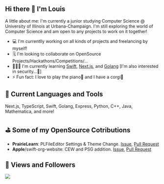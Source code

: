 ## Hi there 👋 I'm Louis

A little about me: I'm currently a junior studying Computer Science @ University of Illinois at Urbana-Champaign.
I'm still exploring the world of Computer Science and am open to any projects to work on it together!

- 💻 I'm currentlly working on all kinds of projects and freelancing by myself!
- 🗓 I'm looking to collaborate on OpenSource Projects/Hackathons/Competitions/...
- 👨🏻‍💻 I'm currently learning [Swift](https://www.swift.org/about/), [Next.js](https://nextjs.org), and [Golang](https://go.dev/) \[I'm also interested in security...🤫\]
- ⚡️ Fun fact: I love to play the piano🎹 and I have a corgi🐾

## 🚀 Current Languages and Tools

Next.js, TypeScript, Swift, Golang, Express, Python, C++, Java, Mathematica, and more!

## ⛳️ Some of my OpenSource Cotributions

- **PrairieLearn**: PLFileEditor Settings & Theme Change. [Issue](https://github.com/PrairieLearn/PrairieLearn/issues/6460), [Pull Request](https://github.com/PrairieLearn/PrairieLearn/pull/6476)
- **Apple**/swift-org-website: CEW and PSG addition. [Issue](https://github.com/apple/swift-org-website/issues/638), [Pull Request](https://github.com/apple/swift-org-website/pull/642)


<!-- ![Louis' GitHub stats](https://github-readme-stats-git-masterrstaa-rickstaa.vercel.app/api?username=louisunlimited&show_icons=true&hide=stars&custom_title=Louis'%20github%20stats) -->

<!-- [![Top Langs](https://github-readme-stats-git-masterrstaa-rickstaa.vercel.app/api/top-langs/?username=louisunlimited&layout=compact&hide=css,makefile)](https://github.com/anuraghazra/github-readme-stats) -->

## 👀 Views and Followers

<a href="https://github.com/Meghna-DAS/github-profile-views-counter">
    <img src="https://komarev.com/ghpvc/?username=louisunlimited">
</a>

<!-- Hello From Github-->
